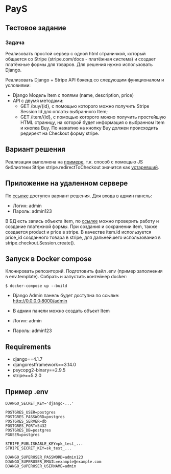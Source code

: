 # PayS

## Тестовое задание

### Задача

Реализовать простой сервер с одной html страничкой, который общается со Stripe
(stripe.com/docs - платёжная система) и создает платёжные формы для товаров.
Для решения нужно использовать Django.

Реализовать Django + Stripe API бэкенд со следующим функционалом и условиями:

- Django Модель Item с полями (name, description, price)
- API с двумя методами:
	- GET /buy/{id}, c помощью которого можно получить Stripe Session Id для оплаты выбранного Item;
	- GET /item/{id}, c помощью которого можно получить простейшую HTML страницу, на которой будет информация о выбранном Item и кнопка Buy. По нажатию на кнопку Buy должен происходить редирект на Checkout форму stripe.


## Вариант решения

Реализация выполнена на <a href='https://stripe.com/docs/payments/accept-a-payment?integration=checkout'>примере</a>, т.к. способ с помощью JS библиотеки Stripe stripe.redirectToCheckout значится как  <a href='https://stripe.com/docs/js/deprecated/redirect_to_checkout'>устаревший</a>.

## Приложение на удаленном сервере

По <a href='https://p01--djangotemplate--gnp8czv5jk6h.code.run/admin/'>ссылке</a> доступен вариант решения. Для входа в админ панель:
- Логин: admin
- Пароль: admin123

В БД есть запись объекта item, по <a href='https://p01--djangotemplate--gnp8czv5jk6h.code.run/item/price_1Mgj3zKmu7TNGGYCmFumzdJg/'>ссылке</a> можно проверить работу и создание платежной формы.
При создания и сохранении item, также создается product и price в stripe.
В качестве item.id используется price_id созданного товара в stripe, для дальнейшего использования в stripe.checkout.Session.create().



## Запуск в Docker compose

Клонировать репозиторий. Подготовить файл .env (пример заполнения в env.template).
Собрать и запустить контейнер docker:


	$ docker-compose up --build

- Django Admin панель будет доступна по ссылке: http://0.0.0.0:8000/admin
- В админ панели можно создать объект Item

- Логин: admin
- Пароль: admin123


## Requirements

- django==4.1.7
- djangorestframework==3.14.0
- psycopg2-binary==2.9.5
- stripe==5.2.0

## Пример .env

	DJANGO_SECRET_KEY='django-...'

	POSTGRES_USER=postgres
	POSTGRES_PASSWORD=postgres
	POSTGRES_SERVER=db
	POSTGRES_PORT=5432
	POSTGRES_DB=postgres
	PGUSER=postgres

	STRIPE_PUBLISHABLE_KEY=pk_test_...
	STRIPE_SECRET_KEY=sk_test_...

	DJANGO_SUPERUSER_PASSWORD=admin123
	DJANGO_SUPERUSER_EMAIL=example@example.com
	DJANGO_SUPERUSER_USERNAME=admin
